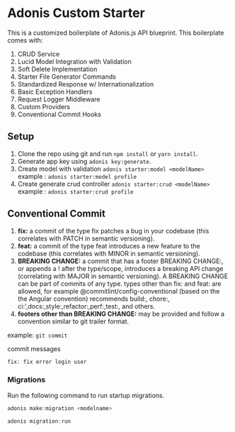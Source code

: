 # Adonis Custom Starter

This is a customized boilerplate of Adonis.js API blueprint. This boilerplate comes with:
1. CRUD Service
2. Lucid Model Integration with Validation
3. Soft Delete Implementation
4. Starter File Generator Commands
5. Standardized Response w/ Internationalization
6. Basic Exception Handlers
7. Request Logger Middleware
8. Custom Providers
9. Conventional Commit Hooks

## Setup

1. Clone the repo using git and run `npm install` or `yarn install`.
2. Generate app key using `adonis key:generate`.
3. Create model with validation `adonis starter:model <modelName>` example : `adonis starter:model profile`
4. Create generate crud controller `adonis starter:crud <modelName>` example : `adonis starter:crud profile` 

## Conventional Commit

1. **fix:** a commit of the type fix patches a bug in your codebase (this correlates with PATCH in semantic versioning).
2. **feat:** a commit of the type feat introduces a new feature to the codebase (this correlates with MINOR in semantic versioning).
3. **BREAKING CHANGE:** a commit that has a footer BREAKING CHANGE:, or appends a ! after the type/scope, introduces a breaking API change (correlating with MAJOR in semantic versioning). A BREAKING CHANGE can be part of commits of any type.
types other than fix: and feat: are allowed, for example @commitlint/config-conventional (based on the the Angular convention) recommends build:, chore:, ci:',docs:,style:,refactor:,perf:,test:, and others.
4. **footers other than BREAKING CHANGE:** <description> may be provided and follow a convention similar to git trailer format.

example: `git commit`

commit messages
```js
fix: fix error login user
```

### Migrations

Run the following command to run startup migrations.

```js
adonis make:migration <modelname>

adonis migration:run
```
